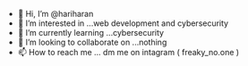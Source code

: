 - 👋 Hi, I’m @hariharan
- 👀 I’m interested in ...web development and cybersecurity
- 🌱 I’m currently learning ...cybersecurity
- 💞️ I’m looking to collaborate on ...nothing
- 📫 How to reach me ...
dm me on intagram ( freaky_no.one )
<!---
hariharangit/hariharangit is a ✨ special ✨ repository because its `README.md` (this file) appears on your GitHub profile.
You can click the Preview link to take a look at your changes.
--->
